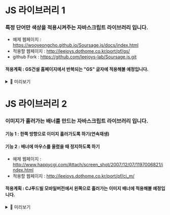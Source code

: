 # JS 라이브러리 1
### 특정 단어만 색상을 적용시켜주는 자바스크립트 라이브러리 입니다.

- 예제 웹페이지 : https://wooyeongcho.github.io/Soursage.js/docs/index.html
- 적용할 웹페이지 : http://leejoys.dothome.co.kr/port/pf/gs/
- github Fork : https://github.com/leejoys-lab/Soursage.js.git

#### 적용계획 : GS건설 홈페이지에서 반복되는 "GS" 글자에 적용해볼 예정입니다.

<details>
<summary>🧐 미리보기 </summary>
<div markdown="1">

![image](https://user-images.githubusercontent.com/127175220/227722953-6bd9f646-d03d-46e0-9178-07c79bc7f965.png)
</div>
</details>


# JS 라이브러리 2
### 이미지가 흘러가는 배너를 만드는 자바스크립트 라이브러리 입니다.
#### 기능 1 : 한쪽 방향으로 이미지 흘러가도록 하기(연속재생)
#### 기능 2 : 배너에 마우스를 올렸을 때 정지하도록 하기

- 예제 웹페이지 : http://www.happycgi.com/Attach/screen_shot/2007/12/07/1197006821/index.html
- 적용할 웹페이지 : http://leejoys.dothome.co.kr/port/pf/cj_m/


#### 적용계획 : CJ푸드빌 모바일버전에서 왼쪽으로 흘러가는 이미지 배너에 적용해볼 예정입니다.

<details>
<summary>🧐 미리보기 </summary>
<div markdown="1">

![image](https://user-images.githubusercontent.com/127175220/227725394-654d3111-3f1f-4f32-be0c-61b352d26b21.png)

</div>
</details>
